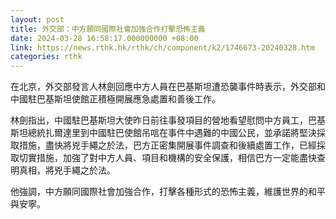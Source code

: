 ```yaml
---
layout: post
title: 外交部：中方願同國際社會加強合作打擊恐怖主義
date: 2024-03-28 16:58:17.000000000 +08:00
link: https://news.rthk.hk/rthk/ch/component/k2/1746673-20240328.htm
categories: rthk
---
```


在北京，外交部發言人林劍回應中方人員在巴基斯坦遭恐襲事件時表示，外交部和中國駐巴基斯坦使館正積極開展應急處置和善後工作。

林劍指出，中國駐巴基斯坦大使昨日前往事發項目的營地看望慰問中方員工，巴基斯坦總統扎爾達里到中國駐巴使館吊唁在事件中遇難的中國公民，並承諾將堅決採取措施，盡快將兇手繩之於法，巴方正密集開展事件調查和後續處置工作，已經採取切實措施，加強了對中方人員、項目和機構的安全保護，相信巴方一定能盡快查明真相，將兇手繩之於法。

他強調，中方願同國際社會加強合作，打擊各種形式的恐怖主義，維護世界的和平與安寧。
